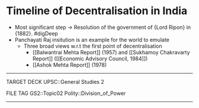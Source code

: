 # Timeline of Decentralisation in India

* Most significant step -> Resolution of the government of {Lord Ripon} in {1882}. #digDeep 
* Panchayati Raj insitution is an example for the world to emulate
	* Three broad views w.r.t the first point of  decentralisation
		* [[Balwantrai Mehta Report]] (1957) and [[Sukhamoy Chakravarty Report]] ([[Economic Advisory Council, 1984]])
		* [[Ashok Mehta Report]] (1978)
	






---
TARGET DECK
UPSC::General Studies 2

FILE TAG
GS2::Topic02 Polity::Division_of_Power

---